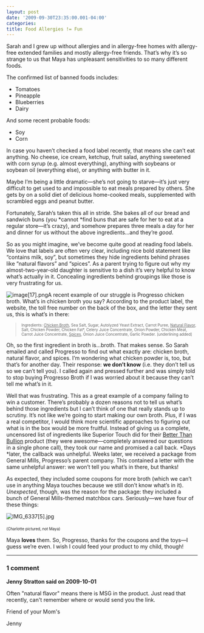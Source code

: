 ```yaml
---
layout: post
date: '2009-09-30T23:35:00.001-04:00'
categories:
title: Food Allergies != Fun
---
```



Sarah and I grew up without allergies and in allergy-free homes with allergy-free extended families and mostly allergy-free friends. That’s why it’s so strange to us that Maya has unpleasant sensitivities to so many different foods. 

The confirmed list of banned foods includes: 
* Tomatoes
* Pineapple
* Blueberries
* Dairy 


And some recent probable foods: 
* Soy
* Corn 


In case you haven’t checked a food label recently, that means she can’t eat anything. No cheese, ice cream, ketchup, fruit salad, anything sweetened with corn syrup (e.g. almost everything), anything with soybeans or soybean oil (everything else), or anything with butter in it.

Maybe I’m being a little dramatic—she’s not going to starve—it’s just very difficult to get used to and impossible to eat meals prepared by others. She gets by on a solid diet of delicious home-cooked meals, supplemented with scrambled eggs and peanut butter.

Fortunately, Sarah’s taken this all in stride. She bakes all of our bread and sandwich buns (you *cannot *find buns that are safe for her to eat at a regular store—it’s crazy), and somehow prepares three meals a day for her and dinner for us without the above ingredients...and they’re *good*.

So as you might imagine, we’ve become quite good at reading food labels. We love that labels are often very clear, including nice bold statement like “contains milk, soy”, but sometimes they hide ingredients behind phrases like “natural flavors” and “spices”. As a parent trying to figure out why my almost-two-year-old daughter is sensitive to a dish it’s very helpful to know what’s actually in it. Concealing ingredients behind groupings like those is very frustrating for us.

![image[17].png](/assets/2009/image[17].png)A recent example of our struggle is Progresso chicken broth. What’s in chicken broth you say? According to the product label, the website, the toll free number on the back of the box, and the letter they sent us, this is what’s in there:
<blockquote> 

<font size="1">Ingredients: <u>Chicken Broth</u>, Sea Salt, Sugar, Autolyzed Yeast Extract, Carrot Puree, <u>Natural Flavor</u>, Salt, Chicken Powder, Chicken Fat*, Celery Juice Concentrate, Onion Powder, Chicken Meat, Carrot Juice Concentrate, <u>Spices</u>, Onion Juice Concentrate, Garlic Powder. [underlining added]</font>
</blockquote>

Oh, so the first ingredient in broth is...broth. That makes sense. So Sarah emailed and called Progresso to find out what exactly are: chicken broth, natural flavor, and spices. I’m wondering what chicken powder is, too, but that’s for another day. Their response: **we don’t know** (i.e. they don’t tell us so we can’t tell you). I called again and pressed further and was simply told to stop buying Progresso Broth if I was worried about it because they can’t tell me what’s in it.

Well that was frustrating. This as a great example of a company failing to win a customer. There’s probably a dozen reasons not to tell us what’s behind those ingredients but I can’t think of one that really stands up to scrutiny. It’s not like we’re going to start making our own broth. Plus, if I was a real competitor, I would think more scientific approaches to figuring out what is in the box would be more fruitful. Instead of giving us a complete, uncensored list of ingredients like Superior Touch did for their [Better Than Bullion](http://www.superiortouch.com/retail/products/better-than-bouillon) product (they were awesome—completely answered our questions in a single phone call), they took our name and promised a call back. *Days *later, the callback was unhelpful. Weeks later, we received a package from General Mills, Progresso’s parent company. This contained a letter with the same unhelpful answer: we won’t tell you what’s in there, but thanks! 

As expected, they included some coupons for more broth (which we can’t use in anything Maya touches because we still don’t know what’s in it). *Unexpected*, though, was the reason for the package: they included a bunch of General Mills-themed matchbox cars. Seriously—we have four of these things:  

![IMG_6337[5].jpg](/assets/2009/IMG_6337[5].jpg)</a>    

<font size="1">(Charlotte pictured, not Maya)</font>&#160;

Maya **loves** them. So, Progresso, thanks for the coupons and the toys—I guess we’re even. I wish I could feed your product to my child, though!

---

### 1 comment

**Jenny Stratton said on 2009-10-01**

Often "natural flavor" means there is MSG in the product.  Just read that recently, can't remember where or would send you the link.

Friend of your Mom's

Jenny

